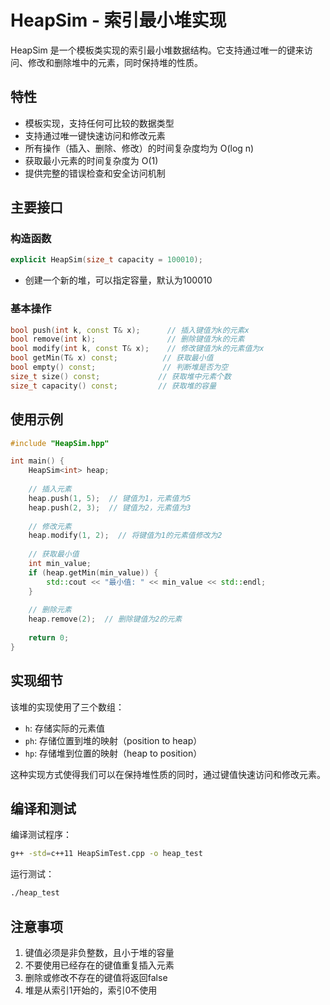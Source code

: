 # HeapSim - 索引最小堆实现

HeapSim 是一个模板类实现的索引最小堆数据结构。它支持通过唯一的键来访问、修改和删除堆中的元素，同时保持堆的性质。

## 特性

- 模板实现，支持任何可比较的数据类型
- 支持通过唯一键快速访问和修改元素
- 所有操作（插入、删除、修改）的时间复杂度均为 O(log n)
- 获取最小元素的时间复杂度为 O(1)
- 提供完整的错误检查和安全访问机制

## 主要接口

### 构造函数
```cpp
explicit HeapSim(size_t capacity = 100010);
```
- 创建一个新的堆，可以指定容量，默认为100010

### 基本操作
```cpp
bool push(int k, const T& x);      // 插入键值为k的元素x
bool remove(int k);                // 删除键值为k的元素
bool modify(int k, const T& x);    // 修改键值为k的元素值为x
bool getMin(T& x) const;          // 获取最小值
bool empty() const;               // 判断堆是否为空
size_t size() const;             // 获取堆中元素个数
size_t capacity() const;         // 获取堆的容量
```

## 使用示例

```cpp
#include "HeapSim.hpp"

int main() {
    HeapSim<int> heap;
    
    // 插入元素
    heap.push(1, 5);  // 键值为1，元素值为5
    heap.push(2, 3);  // 键值为2，元素值为3
    
    // 修改元素
    heap.modify(1, 2);  // 将键值为1的元素值修改为2
    
    // 获取最小值
    int min_value;
    if (heap.getMin(min_value)) {
        std::cout << "最小值: " << min_value << std::endl;
    }
    
    // 删除元素
    heap.remove(2);  // 删除键值为2的元素
    
    return 0;
}
```

## 实现细节

该堆的实现使用了三个数组：
- `h`: 存储实际的元素值
- `ph`: 存储位置到堆的映射（position to heap）
- `hp`: 存储堆到位置的映射（heap to position）

这种实现方式使得我们可以在保持堆性质的同时，通过键值快速访问和修改元素。

## 编译和测试

编译测试程序：
```bash
g++ -std=c++11 HeapSimTest.cpp -o heap_test
```

运行测试：
```bash
./heap_test
```

## 注意事项

1. 键值必须是非负整数，且小于堆的容量
2. 不要使用已经存在的键值重复插入元素
3. 删除或修改不存在的键值将返回false
4. 堆是从索引1开始的，索引0不使用
